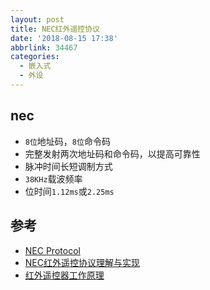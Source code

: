 ```yaml
---
layout: post
title: NEC红外遥控协议
date: '2018-08-15 17:38'
abbrlink: 34467
categories:
  - 嵌入式
  - 外设
---
```


## nec

- `8位`地址码，`8位`命令码
- 完整发射两次地址码和命令码，以提高可靠性
- 脉冲时间长短调制方式
- `38KHz`载波频率
- 位时间`1.12ms`或`2.25ms`

<!--more-->


## 参考

* [NEC Protocol](https://www.sbprojects.net/knowledge/ir/nec.php)
* [NEC红外遥控协议理解与实现](https://blog.csdn.net/jerryutscn/article/details/7201352)
* [红外遥控器工作原理](https://blog.csdn.net/techelefeng/article/details/45972583)
